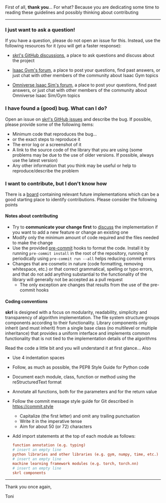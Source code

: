 
First of all, **thank you**... For what? Because you are dedicating some time to reading these guidelines and possibly thinking about contributing

<hr>

### I just want to ask a question!

If you have a question, please do not open an issue for this. Instead, use the following resources for it (you will get a faster response):

- [skrl's GitHub discussions](https://github.com/Toni-SM/skrl/discussions), a place to ask questions and discuss about the project

- [Isaac Gym's forum](https://forums.developer.nvidia.com/c/agx-autonomous-machines/isaac/isaac-gym/322), a place to post your questions, find past answers, or just chat with other members of the community about Isaac Gym topics

- [Omniverse Isaac Sim's forum](https://forums.developer.nvidia.com/c/agx-autonomous-machines/isaac/simulation/69), a place to post your questions, find past answers, or just chat with other members of the community about Omniverse Isaac Sim/Gym topics

### I have found a (good) bug. What can I do?

Open an issue on [skrl's GitHub issues](https://github.com/Toni-SM/skrl/issues) and describe the bug. If possible, please provide some of the following items:

- Minimum code that reproduces the bug...
- or the exact steps to reproduce it
- The error log or a screenshot of it
- A link to the source code of the library that you are using (some problems may be due to the use of older versions. If possible, always use the latest version)
- Any other information that you think may be useful or help to reproduce/describe the problem

### I want to contribute, but I don't know how

There is a [board](https://github.com/users/Toni-SM/projects/2/views/8) containing relevant future implementations which can be a good starting place to identify contributions. Please consider the following points

#### Notes about contributing

- Try to **communicate your change first** to [discuss](https://github.com/Toni-SM/skrl/discussions) the implementation if you want to add a new feature or change an existing one
- Modify only the minimum amount of code required and the files needed to make the change
- Use the provided [pre-commit](https://pre-commit.com/) hooks to format the code. Install it by running `pre-commit install` in the root of the repository, running it periodically using `pre-commit run --all` helps reducing commit errors
- Changes that are cosmetic in nature (code formatting, removing whitespace, etc.) or that correct grammatical, spelling or typo errors, and that do not add anything substantial to the functionality of the library will generally not be accepted as a pull request
  - The only exception are changes that results from the use of the pre-commit hooks

#### Coding conventions

**skrl** is designed with a focus on modularity, readability, simplicity and transparency of algorithm implementation. The file system structure groups components according to their functionality. Library components only inherit (and must inherit) from a single base class (no multilevel or multiple inheritance) that provides a uniform interface and implements common functionality that is not tied to the implementation details of the algorithms

Read the code a little bit and you will understand it at first glance... Also

- Use 4 indentation spaces
- Follow, as much as possible, the PEP8 Style Guide for Python code
- Document each module, class, function or method using the reStructuredText format
- Annotate all functions, both for the parameters and for the return value
- Follow the commit message style guide for Git described in https://commit.style
  - Capitalize (the first letter) and omit any trailing punctuation
  - Write it in the imperative tense
  - Aim for about 50 (or 72) characters
- Add import statements at the top of each module as follows:

  ```ini
  function annotation (e.g. typing)
  # insert an empty line
  python libraries and other libraries (e.g. gym, numpy, time, etc.)
  # insert an empty line
  machine learning framework modules (e.g. torch, torch.nn)
  # insert an empty line
  skrl components
  ```

<hr>

Thank you once again,

Toni
